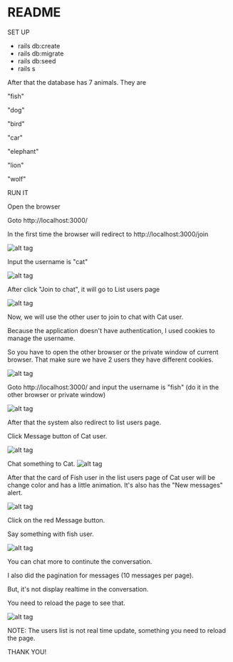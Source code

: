 # README

SET UP

* rails db:create
* rails db:migrate
* rails db:seed
* rails s

After that the database has 7 animals. They are

"fish"

"dog"

"bird"

"car"

"elephant"

"lion"

"wolf"



RUN IT

Open the browser

Goto http://localhost:3000/

In the first time the browser will redirect to http://localhost:3000/join

![alt tag](https://github.com/thonguyen1302/simple_chat_application/blob/documents/docs/join_form.png "join_form.png")


Input the username is "cat"

![alt tag](https://github.com/thonguyen1302/simple_chat_application/blob/documents/docs/cat_username.png "cat_username.png")


After click "Join to chat", it will go to List users page

![alt tag](https://github.com/thonguyen1302/simple_chat_application/blob/documents/docs/list_users.png "list_users.png")


Now, we will use the other user to join to chat with Cat user.

Because the application doesn't have authentication, I used cookies to manage the username.

So you have to open the other browser or the private window of current browser. That make sure we have 2 users they have different cookies.

![alt tag](https://github.com/thonguyen1302/simple_chat_application/blob/documents/docs/private_window.png "private_window.png")

Goto http://localhost:3000/ and input the username is "fish" (do it in the other browser or private window)

![alt tag](https://github.com/thonguyen1302/simple_chat_application/blob/documents/docs/fish_username.png "fish_username.png")

After that the system also redirect to list users page.


Click Message button of Cat user.

![alt tag](https://github.com/thonguyen1302/simple_chat_application/blob/documents/docs/select_cat.png "select_cat.png")


Chat something to Cat.
![alt tag](https://github.com/thonguyen1302/simple_chat_application/blob/documents/docs/fish_start_chat.png "fish_start_chat.png")

After that the card of Fish user in the list users page of Cat user will be change color and has a little animation. It's also has the "New messages" alert.

![alt tag](https://github.com/thonguyen1302/simple_chat_application/blob/documents/docs/new_messages.png "new_messages.png")


Click on the red Message button.

Say something with fish user.

![alt tag](https://github.com/thonguyen1302/simple_chat_application/blob/documents/docs/hello_cat.png "cat_answer.png")

You can chat more to continute the conversation.


I also did the pagination for messages (10 messages per page).

But, it's not display realtime in the conversation.

You need to reload the page to see that.

![alt tag](https://github.com/thonguyen1302/simple_chat_application/blob/documents/docs/load_more.png "load_more.png")


NOTE: The users list is not real time update, something you need to reload the page. 

THANK YOU!

